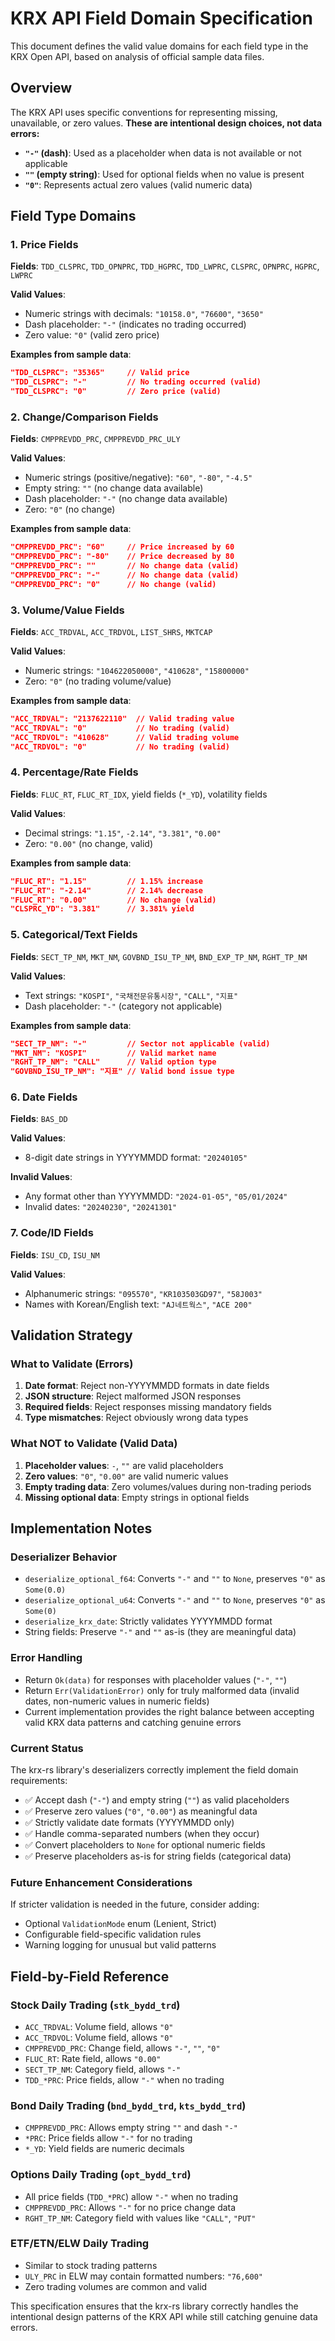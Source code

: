 # KRX API Field Domain Specification

This document defines the valid value domains for each field type in the KRX Open API, based on analysis of official sample data files.

## Overview

The KRX API uses specific conventions for representing missing, unavailable, or zero values. **These are intentional design choices, not data errors:**

- **`"-"` (dash)**: Used as a placeholder when data is not available or not applicable
- **`""` (empty string)**: Used for optional fields when no value is present
- **`"0"`**: Represents actual zero values (valid numeric data)

## Field Type Domains

### 1. Price Fields
**Fields**: `TDD_CLSPRC`, `TDD_OPNPRC`, `TDD_HGPRC`, `TDD_LWPRC`, `CLSPRC`, `OPNPRC`, `HGPRC`, `LWPRC`

**Valid Values**:
- Numeric strings with decimals: `"10158.0"`, `"76600"`, `"3650"`
- Dash placeholder: `"-"` (indicates no trading occurred)
- Zero value: `"0"` (valid zero price)

**Examples from sample data**:
```json
"TDD_CLSPRC": "35365"     // Valid price
"TDD_CLSPRC": "-"         // No trading occurred (valid)
"TDD_CLSPRC": "0"         // Zero price (valid)
```

### 2. Change/Comparison Fields
**Fields**: `CMPPREVDD_PRC`, `CMPPREVDD_PRC_ULY`

**Valid Values**:
- Numeric strings (positive/negative): `"60"`, `"-80"`, `"-4.5"`
- Empty string: `""` (no change data available)
- Dash placeholder: `"-"` (no change data available)
- Zero: `"0"` (no change)

**Examples from sample data**:
```json
"CMPPREVDD_PRC": "60"     // Price increased by 60
"CMPPREVDD_PRC": "-80"    // Price decreased by 80
"CMPPREVDD_PRC": ""       // No change data (valid)
"CMPPREVDD_PRC": "-"      // No change data (valid)
"CMPPREVDD_PRC": "0"      // No change (valid)
```

### 3. Volume/Value Fields
**Fields**: `ACC_TRDVAL`, `ACC_TRDVOL`, `LIST_SHRS`, `MKTCAP`

**Valid Values**:
- Numeric strings: `"104622050000"`, `"410628"`, `"15800000"`
- Zero: `"0"` (no trading volume/value)

**Examples from sample data**:
```json
"ACC_TRDVAL": "2137622110"  // Valid trading value
"ACC_TRDVAL": "0"           // No trading (valid)
"ACC_TRDVOL": "410628"      // Valid trading volume
"ACC_TRDVOL": "0"           // No trading (valid)
```

### 4. Percentage/Rate Fields  
**Fields**: `FLUC_RT`, `FLUC_RT_IDX`, yield fields (`*_YD`), volatility fields

**Valid Values**:
- Decimal strings: `"1.15"`, `-2.14"`, `"3.381"`, `"0.00"`
- Zero: `"0.00"` (no change, valid)

**Examples from sample data**:
```json
"FLUC_RT": "1.15"         // 1.15% increase
"FLUC_RT": "-2.14"        // 2.14% decrease  
"FLUC_RT": "0.00"         // No change (valid)
"CLSPRC_YD": "3.381"      // 3.381% yield
```

### 5. Categorical/Text Fields
**Fields**: `SECT_TP_NM`, `MKT_NM`, `GOVBND_ISU_TP_NM`, `BND_EXP_TP_NM`, `RGHT_TP_NM`

**Valid Values**:
- Text strings: `"KOSPI"`, `"국채전문유통시장"`, `"CALL"`, `"지표"`
- Dash placeholder: `"-"` (category not applicable)

**Examples from sample data**:
```json
"SECT_TP_NM": "-"         // Sector not applicable (valid)
"MKT_NM": "KOSPI"         // Valid market name
"RGHT_TP_NM": "CALL"      // Valid option type
"GOVBND_ISU_TP_NM": "지표" // Valid bond issue type
```

### 6. Date Fields
**Fields**: `BAS_DD`

**Valid Values**:
- 8-digit date strings in YYYYMMDD format: `"20240105"`

**Invalid Values**:
- Any format other than YYYYMMDD: `"2024-01-05"`, `"05/01/2024"`
- Invalid dates: `"20240230"`, `"20241301"`

### 7. Code/ID Fields
**Fields**: `ISU_CD`, `ISU_NM`

**Valid Values**:
- Alphanumeric strings: `"095570"`, `"KR103503GD97"`, `"58J003"`
- Names with Korean/English text: `"AJ네트웍스"`, `"ACE 200"`

## Validation Strategy

### What to Validate (Errors)
1. **Date format**: Reject non-YYYYMMDD formats in date fields
2. **JSON structure**: Reject malformed JSON responses
3. **Required fields**: Reject responses missing mandatory fields
4. **Type mismatches**: Reject obviously wrong data types

### What NOT to Validate (Valid Data)
1. **Placeholder values**: `-`, `""` are valid placeholders
2. **Zero values**: `"0"`, `"0.00"` are valid numeric values  
3. **Empty trading data**: Zero volumes/values during non-trading periods
4. **Missing optional data**: Empty strings in optional fields

## Implementation Notes

### Deserializer Behavior
- `deserialize_optional_f64`: Converts `"-"` and `""` to `None`, preserves `"0"` as `Some(0.0)`
- `deserialize_optional_u64`: Converts `"-"` and `""` to `None`, preserves `"0"` as `Some(0)`  
- `deserialize_krx_date`: Strictly validates YYYYMMDD format
- String fields: Preserve `"-"` and `""` as-is (they are meaningful data)

### Error Handling
- Return `Ok(data)` for responses with placeholder values (`"-"`, `""`)
- Return `Err(ValidationError)` only for truly malformed data (invalid dates, non-numeric values in numeric fields)
- Current implementation provides the right balance between accepting valid KRX data patterns and catching genuine errors

### Current Status
The krx-rs library's deserializers correctly implement the field domain requirements:
- ✅ Accept dash (`"-"`) and empty string (`""`) as valid placeholders  
- ✅ Preserve zero values (`"0"`, `"0.00"`) as meaningful data
- ✅ Strictly validate date formats (YYYYMMDD only)
- ✅ Handle comma-separated numbers (when they occur)
- ✅ Convert placeholders to `None` for optional numeric fields
- ✅ Preserve placeholders as-is for string fields (categorical data)

### Future Enhancement Considerations
If stricter validation is needed in the future, consider adding:
- Optional `ValidationMode` enum (Lenient, Strict)
- Configurable field-specific validation rules
- Warning logging for unusual but valid patterns

## Field-by-Field Reference

### Stock Daily Trading (`stk_bydd_trd`)
- `ACC_TRDVAL`: Volume field, allows `"0"`
- `ACC_TRDVOL`: Volume field, allows `"0"`
- `CMPPREVDD_PRC`: Change field, allows `"-"`, `""`, `"0"`
- `FLUC_RT`: Rate field, allows `"0.00"`
- `SECT_TP_NM`: Category field, allows `"-"`
- `TDD_*PRC`: Price fields, allow `"-"` when no trading

### Bond Daily Trading (`bnd_bydd_trd`, `kts_bydd_trd`)
- `CMPPREVDD_PRC`: Allows empty string `""` and dash `"-"`
- `*PRC`: Price fields allow `"-"` for no trading
- `*_YD`: Yield fields are numeric decimals

### Options Daily Trading (`opt_bydd_trd`)
- All price fields (`TDD_*PRC`) allow `"-"` when no trading
- `CMPPREVDD_PRC`: Allows `"-"` for no price change data
- `RGHT_TP_NM`: Category field with values like `"CALL"`, `"PUT"`

### ETF/ETN/ELW Daily Trading
- Similar to stock trading patterns
- `ULY_PRC` in ELW may contain formatted numbers: `"76,600"`
- Zero trading volumes are common and valid

This specification ensures that the krx-rs library correctly handles the intentional design patterns of the KRX API while still catching genuine data errors.